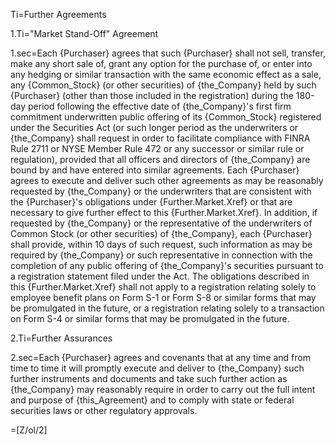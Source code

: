 Ti=Further Agreements

1.Ti="Market Stand-Off" Agreement

1.sec=Each {Purchaser} agrees that such {Purchaser} shall not sell, transfer, make any short sale of, grant any option for the purchase of, or enter into any hedging or similar transaction with the same economic effect as a sale, any {Common_Stock} (or other securities) of {the_Company} held by such {Purchaser} (other than those included in the registration) during the 180-day period following the effective date of {the_Company}'s first firm commitment underwritten public offering of its {Common_Stock} registered under the Securities Act (or such longer period as the underwriters or {the_Company} shall request in order to facilitate compliance with FINRA Rule 2711 or NYSE Member Rule 472 or any successor or similar rule or regulation), provided that all officers and directors of {the_Company} are bound by and have entered into similar agreements.  Each {Purchaser} agrees to execute and deliver such other agreements as may be reasonably requested by {the_Company} or the underwriters that are consistent with the {Purchaser}'s obligations under {Further.Market.Xref} or that are necessary to give further effect to this {Further.Market.Xref}.  In addition, if requested by {the_Company} or the representative of the underwriters of Common Stock (or other securities) of {the_Company}, each {Purchaser} shall provide, within 10 days of such request, such information as may be required by {the_Company} or such representative in connection with the completion of any public offering of {the_Company}'s securities pursuant to a registration statement filed under the Act.  The obligations described in this {Further.Market.Xref} shall not apply to a registration relating solely to employee benefit plans on Form S-1 or Form S-8 or similar forms that may be promulgated in the future, or a registration relating solely to a transaction on Form S-4 or similar forms that may be promulgated in the future.

2.Ti=Further Assurances

2.sec=Each {Purchaser} agrees and covenants that at any time and from time to time it will promptly execute and deliver to {the_Company} such further instruments and documents and take such further action as {the_Company} may reasonably require in order to carry out the full intent and purpose of {this_Agreement} and to comply with state or federal securities laws or other regulatory approvals.

=[Z/ol/2]
